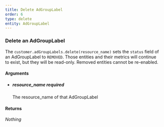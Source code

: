 ```yaml
---
title: Delete AdGroupLabel 
order: 6
type: delete
entity: AdGroupLabel 
---
```


### Delete an AdGroupLabel 

The `customer.adGroupLabels.delete(resource_name)` sets the `status` field of an AdGroupLabel to `REMOVED`. Those entities and their metrics will continue to exist, but they will be read-only. Removed entities cannot be re-enabled.


#### Arguments

- ##### resource_name *required*
    The resource_name of that AdGroupLabel


#### Returns

_Nothing_